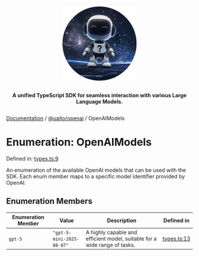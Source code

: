 <div style="display:flex; flex-direction:column; align-items:center;">
<p align="center">
  <img src="../UAITO.png" alt="UAITO Logo" width="200"/>
</p>

<p align="center">
  <strong>A unified TypeScript SDK for seamless interaction with various Large Language Models.</strong>
</p>
</div>

[Documentation](README.md) / [@uaito/openai](@uaito.openai.md) / OpenAIModels

# Enumeration: OpenAIModels

Defined in: [types.ts:9](https://github.com/elribonazo/uaito/blob/891267acfac775627ab8d2c9451db44d1413ce7c/packages/openai/src/types.ts#L9)

An enumeration of the available OpenAI models that can be used with the SDK.
Each enum member maps to a specific model identifier provided by OpenAI.

## Enumeration Members

| Enumeration Member | Value | Description | Defined in |
| ------ | ------ | ------ | ------ |
| <a id="gpt-5"></a> `gpt-5` | `"gpt-5-mini-2025-08-07"` | A highly capable and efficient model, suitable for a wide range of tasks. | [types.ts:13](https://github.com/elribonazo/uaito/blob/891267acfac775627ab8d2c9451db44d1413ce7c/packages/openai/src/types.ts#L13) |
